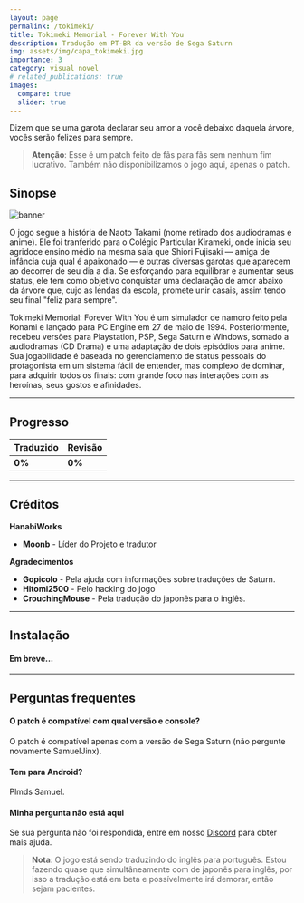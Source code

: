 ```yaml
---
layout: page
permalink: /tokimeki/
title: Tokimeki Memorial - Forever With You
description: Tradução em PT-BR da versão de Sega Saturn
img: assets/img/capa_tokimeki.jpg
importance: 3
category: visual novel
# related_publications: true
images:
  compare: true
  slider: true
---
```


Dizem que se uma garota declarar seu amor a você debaixo daquela árvore, vocês serão felizes para sempre.

> **Atenção**: Esse é um patch feito de fãs para fãs sem nenhum fim lucrativo. Também não disponibilizamos o jogo aqui, apenas o patch.


## Sinopse

![banner](https://media.discordapp.net/attachments/928416368813039699/1403903152310452224/Sem_titulo.png?ex=68993e32&is=6897ecb2&hm=0ed89482381087d0871ba868a77f876821c6be66f830983fe29bd97a90b214f4&=&format=webp&quality=lossless)


 O jogo segue a história de Naoto Takami (nome retirado dos audiodramas e anime). Ele foi tranferido para o Colégio Particular Kirameki, onde inicia seu agridoce ensino médio na mesma sala que Shiori Fujisaki — amiga de infância cuja qual é apaixonado — e outras diversas garotas que aparecem ao decorrer de seu dia a dia. Se esforçando para equilibrar e aumentar seus status, ele tem como objetivo conquistar uma declaração de amor abaixo da árvore que, cujo as lendas da escola, promete unir casais, assim tendo seu final "feliz para sempre".

 Tokimeki Memorial: Forever With You é um simulador de namoro feito pela Konami e lançado para PC Engine em 27 de maio de 1994. Posteriormente, recebeu versões para Playstation, PSP, Sega Saturn e Windows, somado a audiodramas (CD Drama) e uma adaptação de dois episódios para anime. Sua jogabilidade é baseada no gerenciamento de status pessoais do protagonista em um sistema fácil de entender, mas complexo de dominar, para adquirir todos os finais: com grande foco nas interações com as heroínas, seus gostos e afinidades.


---


## Progresso

| Traduzido | Revisão    |
|-----------|------------|
| **0%**  | **0%**   |

---


## Créditos

**HanabiWorks**

- **Moonb** - Líder do Projeto e tradutor

**Agradecimentos**

- **Gopicolo** - Pela ajuda com informações sobre traduções de Saturn.
- **Hitomi2500** - Pelo hacking do jogo
- **CrouchingMouse** - Pela tradução do japonês para o inglês.


---


## Instalação

#### Em breve...

---


## Perguntas frequentes

#### O patch é compatível com qual versão e console?
O patch é compatível apenas com a versão de Sega Saturn (não pergunte novamente SamuelJinx).

#### Tem para Android?
Plmds Samuel.

#### Minha pergunta não está aqui
Se sua pergunta não foi respondida, entre em nosso [Discord](https://discord.com/invite/ATTxJYuTvm) para obter mais ajuda.


> **Nota**: O jogo está sendo traduzindo do inglês para português. Estou fazendo quase que simultâneamente com de japonês para inglês, por isso a tradução está em beta e possívelmente irá demorar, então sejam pacientes.
